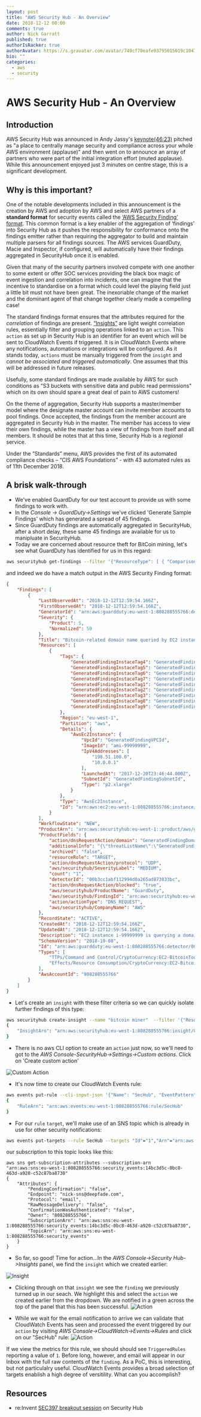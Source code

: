 ```yaml
---
layout: post
title: "AWS Security Hub - An Overview"
date: 2018-12-12 00:00
comments: true
author: Nick Garratt
published: true
authorIsRacker: true
authorAvatar: https://s.gravatar.com/avatar/749cf70eafe03795015019c1047be85f
bio: ""
categories:
  - aws
  - security
---
```

# AWS Security Hub - An Overview

## Introduction

AWS Security Hub was announced in Andy Jassy's [keynote(46:23)](https://youtu.be/ZOIkOnW640A?t=2783) pitched as "a place to centrally manage security and compliance across your whole AWS environment (applause)" and then went on to announce an array of partners who were part of the initial integration effort (muted applause). While this announcement enjoyed just 3 minutes on centre stage, this is a significant development.

## Why is this important?

One of the notable developments included in this announcement is the creation by AWS and adoption by AWS and select AWS partners of a **standard format** for security events called the [‘AWS Security Finding’ format](https://docs.aws.amazon.com/securityhub/latest/userguide/securityhub-findings-format.html). This common format is a key enabler of the aggregation of ‘findings’ into Security Hub as it pushes the responsibility for conformance onto the findings emitter rather than requiring the aggregator to build and maintain multiple parsers for all findings sources. The AWS services GuardDuty, Macie and Inspector, if configured, will automatically have their findings aggregated in  SecurityHub once it is enabled. 
 
Given that many of the security partners involved compete with one another to some extent or offer SOC services providing the black box magic of event ingestion and correlation into incidents, one can imagine that the incentive to standardise on a format which could level the playing field just a little bit must not have been great. The inexoriable change of the market and the dominant agent of that change together clearly made a compelling case!

The standard findings format ensures that the attributes required for the _correlation_ of findings are present. [“Insights”](https://docs.aws.amazon.com/securityhub/latest/userguide/securityhub-insights.html) are light weight correlation rules, essentially filter and grouping operations linked to an `action`. This `action` as set up in Security Hub is an identifier for an event which will be sent to CloudWatch Events if triggered. It is in CloudWatch Events where any notifications, automations or integrations will be configured. As it stands today, `actions` must be manually triggered from the `insight` and *cannot be associated and triggered automatically*.  One assumes that this will be addressed in future releases.
 
Usefully, some standard findings are made available by AWS for such conditions as “S3 buckets with sensitive data and public read permissions" which on its own should spare a great deal of pain to AWS customers! 

On the theme of aggregation, Security Hub supports a master/member model where the designate master account can invite member accounts to pool findings. Once accepted, the findings from the member account are aggregated in Security Hub in the master. The member has access to view their own findings, while the master has a view of findings from itself and all members. It should be notes that at this time, Security Hub is a _regional_ service.
 
Under the “Standards” menu, AWS provides the first of its automated compliance checks – “CIS AWS Foundations” -  with 43 automated rules as of 11th December 2018. 
 
## A brisk walk-through

* We've enabled GuardDuty for our test account to provide us with some findings to work with.
* In the *Console -> GuardDuty->Settings* we've clicked 'Generate Sample Findings' which has generated a spread of 45 findings.
* Since GuardDuty findings are automatically aggregated in SecurityHub, after a short delay, these same 45 findings are available for us to manipluate in SecurityHub.
* Today we are concerned about resource theft for BitCoin mining, let's see what GuardDuty has identified for us in this regard:


``` bash
aws securityhub get-findings --filter '{"ResourceType": [ { "Comparison": "CONTAINS", "Value": "AwsEc2Instance" } ], "Type": [{"Comparison": "CONTAINS", "Value": "TTPs/Command and Control/CryptoCurrency:EC2-BitcoinTool.B!DNS"}] }'
```

and indeed we do have a match output in the AWS Security Finding format:

```JSON
{
    "Findings": [
        {
            "LastObservedAt": "2018-12-12T12:59:54.166Z",
            "FirstObservedAt": "2018-12-12T12:59:54.166Z",
            "GeneratorId": "arn:aws:guardduty:eu-west-1:808288555766:detector/00b3cc1abf112994d0a265ad873033bc",
            "Severity": {
                "Product": 5,
                "Normalized": 50
            },
            "Title": "Bitcoin-related domain name queried by EC2 instance i-99999999.",
            "Resources": [
                {
                    "Tags": {
                        "GeneratedFindingInstaceTag4": "GeneratedFindingInstaceTagValue4",
                        "GeneratedFindingInstaceTag5": "GeneratedFindingInstaceTagValue5",
                        "GeneratedFindingInstaceTag6": "GeneratedFindingInstaceTagValue6",
                        "GeneratedFindingInstaceTag7": "GeneratedFindingInstaceTagValue7",
                        "GeneratedFindingInstaceTag1": "GeneratedFindingInstaceValue1",
                        "GeneratedFindingInstaceTag2": "GeneratedFindingInstaceTagValue2",
                        "GeneratedFindingInstaceTag3": "GeneratedFindingInstaceTagValue3",
                        "GeneratedFindingInstaceTag8": "GeneratedFindingInstaceTagValue8",
                        "GeneratedFindingInstaceTag9": "GeneratedFindingInstaceTagValue9"
                    },
                    "Region": "eu-west-1",
                    "Partition": "aws",
                    "Details": {
                        "AwsEc2Instance": {
                            "VpcId": "GeneratedFindingVPCId",
                            "ImageId": "ami-99999999",
                            "IpV4Addresses": [
                                "198.51.100.0",
                                "10.0.0.1"
                            ],
                            "LaunchedAt": "2017-12-20T23:46:44.000Z",
                            "SubnetId": "GeneratedFindingSubnetId",
                            "Type": "p2.xlarge"
                        }
                    },
                    "Type": "AwsEc2Instance",
                    "Id": "arn:aws:ec2:eu-west-1:808288555766:instance/i-99999999"
                }
            ],
            "WorkflowState": "NEW",
            "ProductArn": "arn:aws:securityhub:eu-west-1::product/aws/guardduty",
            "ProductFields": {
                "action/dnsRequestAction/domain": "GeneratedFindingDomainName",
                "additionalInfo": "{\"threatListName\":\"GeneratedFindingThreatListName\",\"sample\":true}",
                "archived": "false",
                "resourceRole": "TARGET",
                "action/dnsRequestAction/protocol": "UDP",
                "aws/securityhub/SeverityLabel": "MEDIUM",
                "count": "1",
                "detectorId": "00b3cc1abf112994d0a265ad873033bc",
                "action/dnsRequestAction/blocked": "true",
                "aws/securityhub/ProductName": "GuardDuty",
                "aws/securityhub/FindingId": "arn:aws:securityhub:eu-west-1::product/aws/guardduty/arn:aws:guardduty:eu-west-1:808288555766:detector/00b3cc1abf112994d0a265ad873033bc/finding/92b3d14048db77e93aae9a8693e937b8",
                "action/actionType": "DNS_REQUEST",
                "aws/securityhub/CompanyName": "AWS"
            },
            "RecordState": "ACTIVE",
            "CreatedAt": "2018-12-12T12:59:54.166Z",
            "UpdatedAt": "2018-12-12T12:59:54.166Z",
            "Description": "EC2 instance i-99999999 is querying a domain name that is associated with Bitcoin-related activity.",
            "SchemaVersion": "2018-10-08",
            "Id": "arn:aws:guardduty:eu-west-1:808288555766:detector/00b3cc1abf112994d0a265ad873033bc/finding/92b3d14048db77e93aae9a8693e937b8",
            "Types": [
                "TTPs/Command and Control/CryptoCurrency:EC2-BitcoinTool.B!DNS",
                "Effects/Resource Consumption/CryptoCurrency:EC2-BitcoinTool.B!DNS"
            ],
            "AwsAccountId": "808288555766"
        }
    ]
}
```

* Let's create an `insight` with these filter criteria so we can quickly isolate further findings of this type:


```bash
aws securityhub create-insight --name "bitcoin miner"  --filter '{"ResourceType": [ { "Comparison": "CONTAINS", "Value": "AwsEc2Instance" } ], "Type": [{"Comparison": "CONTAINS", "Value": "TTPs/Command and Control/CryptoCurrency:EC2-BitcoinTool.B!DNS"}] }' --group-by AwsAccountId
{
    "InsightArn": "arn:aws:securityhub:eu-west-1:808288555766:insight/808288555766/custom/45be0f15-d947-4bf7-8c27-83eef7487141"
}

```

* There is no aws CLI option to create an `action` just now, so we'll need to got to the *AWS Console-SecurityHub->Settings->Custom actions*. Click on 'Create custom action'

![Custom Action](../_assets/img/2018-12-12-aws-security-hub-overview/custom_action.png)

* It's now time to create our CloudWatch Events rule:

```bash
aws events put-rule --cli-input-json '{"Name": "SecHub", "EventPattern": "{\"source\":[\"aws.securityhub\"],\"resources\":[\"arn:aws:securityhub:eu-west-1:808288555766:action/custom/bitcoin-miner-dns\"]}","State": "ENABLED"}'
{
    "RuleArn": "arn:aws:events:eu-west-1:808288555766:rule/SecHub"
}
```

* For our `rule` `target`, we'll make use of an SNS topic which is already in use for other security notifications:

```bash
aws events put-targets --rule SecHub --targets "Id"="1","Arn"="arn:aws:sns:eu-west-1:808288555766:security_events"
```

our subscription to this topic looks like this:

```
aws sns get-subscription-attributes --subscription-arn "arn:aws:sns:eu-west-1:808288555766:security_events:14bc3d5c-0bc8-463d-a920-c52c87ba8730"
{
    "Attributes": {
        "PendingConfirmation": "false",
        "Endpoint": "nick-sns@deepfade.com",
        "Protocol": "email",
        "RawMessageDelivery": "false",
        "ConfirmationWasAuthenticated": "false",
        "Owner": "808288555766",
        "SubscriptionArn": "arn:aws:sns:eu-west-1:808288555766:security_events:14bc3d5c-0bc8-463d-a920-c52c87ba8730",
        "TopicArn": "arn:aws:sns:eu-west-1:808288555766:security_events"
    }
}
```

* So far, so good! Time for action...In the *AWS Console->Security Hub->Insights* panel, we find the `insight` which we created earlier:

![Insight](../_assets/img/2018-12-12-aws-security-hub-overview/insight.png)

* Clicking through on that `insight` we see the `finding` we previously turned up in our seach. We highlight this and select the `action` we created earlier from the dropdown. We are notified in a green across the top of the panel  that this has been successful.
![Action](../_assets/img/2018-12-12-aws-security-hub-overview/action.png)

* While we wait for the email notification to arrive we can validate that CloudWatch Events has seen and processed the event triggered by our `action` by visiting *AWS Console->CloudWatch->Events->Rules* and click on our "SecHub" rule:
![Action](../_assets/img/2018-12-12-aws-security-hub-overview/cw_events.png)

If we view the metrics for this rule, we should should see `TriggeredRules` reporting a value of `1`. Before long, however, and email will appear in our Inbox with the full raw contents of the `finding`. As a PoC, this is interesting, but not particulalry useful. CloudWatch Events provides a broad selection of targets enablish a high degree of versitility. What can you accomplish? 


## Resources
* re:Invent [SEC397 breakout session](https://youtu.be/TdT8ds_C8Gs) on Security Hub
